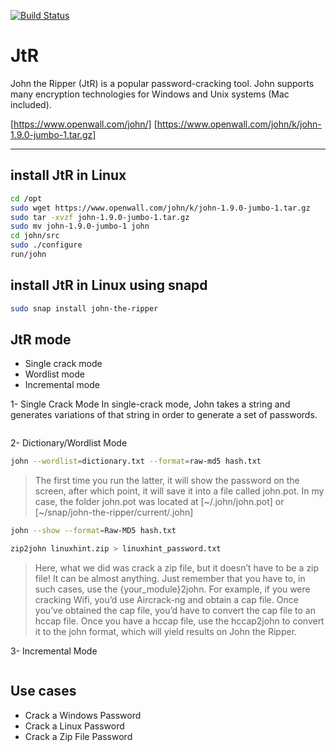 [![Build Status](https://travis-ci.org/joemccann/dillinger.svg?branch=master)](https://travis-ci.org/joemccann/dillinger)

# JtR
John the Ripper (JtR) is a popular password-cracking tool. John supports many encryption technologies for Windows and Unix systems (Mac included).

[https://www.openwall.com/john/]
[https://www.openwall.com/john/k/john-1.9.0-jumbo-1.tar.gz]

<hr/>

## install JtR in Linux
```sh
cd /opt
sudo wget https://www.openwall.com/john/k/john-1.9.0-jumbo-1.tar.gz
sudo tar -xvzf john-1.9.0-jumbo-1.tar.gz
sudo mv john-1.9.0-jumbo-1 john
cd john/src
sudo ./configure
run/john
```

## install JtR in Linux using snapd
```sh
sudo snap install john-the-ripper
```

## JtR mode
- Single crack mode
- Wordlist mode
- Incremental mode

1- Single Crack Mode
In single-crack mode, John takes a string and generates variations of that string in order to generate a set of passwords.
```sh
```

2- Dictionary/Wordlist Mode
```sh
john --wordlist=dictionary.txt --format=raw-md5 hash.txt
```
> The first time you run the latter, it will show the password on the screen, after which point, it will save it into a file called john.pot. In my case, the folder john.pot was located at [~/.john/john.pot] or [~/snap/john-the-ripper/current/.john]

```sh
john --show --format=Raw-MD5 hash.txt
```

```sh
zip2john linuxhint.zip > linuxhint_password.txt
```
> Here, what we did was crack a zip file, but it doesn’t have to be a zip file! It can be almost anything. Just remember that you have to, in such cases, use the {your_module}2john. For example, if you were cracking Wifi, you’d use Aircrack-ng and obtain a cap file. Once you’ve obtained the cap file, you’d have to convert the cap file to an hccap file. Once you have a hccap file, use the hccap2john to convert it to the john format, which will yield results on John the Ripper.

3- Incremental Mode
```sh
```

## Use cases
- Crack a Windows Password
- Crack a Linux Password
- Crack a Zip File Password